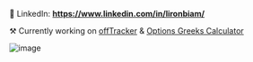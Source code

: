 📩 LinkedIn: **https://www.linkedin.com/in/lironbiam/**

⚒️ Currently working on [offTracker](https://github.com/lironbm7/offTracker) & [Options Greeks Calculator](https://github.com/lironbm7/THETAcademy)

![image](https://github.com/user-attachments/assets/f9101844-62e8-4da3-b447-3457467bafc7)
